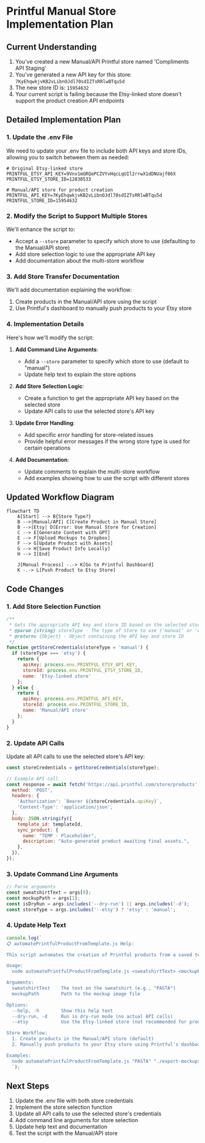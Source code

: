 # Printful Manual Store Implementation Plan

## Current Understanding

1. You've created a new Manual/API Printful store named 'Compliments API Staging'
2. You've generated a new API key for this store: `7KyEhqwkjvKB2vLibnOJdl70sdIZTsRRlwBTqu5d`
3. The new store ID is: `15954632`
4. Your current script is failing because the Etsy-linked store doesn't support the product creation API endpoints

## Detailed Implementation Plan

### 1. Update the .env File

We need to update your .env file to include both API keys and store IDs, allowing you to switch between them as needed:

```
# Original Etsy-linked store
PRINTFUL_ETSY_API_KEY=9Vnv1mGRQePCZVYvHqcLqUIl2rrwX1dDNUajf86X
PRINTFUL_ETSY_STORE_ID=12830533

# Manual/API store for product creation
PRINTFUL_API_KEY=7KyEhqwkjvKB2vLibnOJdl70sdIZTsRRlwBTqu5d
PRINTFUL_STORE_ID=15954632
```

### 2. Modify the Script to Support Multiple Stores

We'll enhance the script to:
- Accept a `--store` parameter to specify which store to use (defaulting to the Manual/API store)
- Add store selection logic to use the appropriate API key
- Add documentation about the multi-store workflow

### 3. Add Store Transfer Documentation

We'll add documentation explaining the workflow:
1. Create products in the Manual/API store using the script
2. Use Printful's dashboard to manually push products to your Etsy store

### 4. Implementation Details

Here's how we'll modify the script:

1. **Add Command Line Arguments**:
   - Add a `--store` parameter to specify which store to use (default to "manual")
   - Update help text to explain the store options

2. **Add Store Selection Logic**:
   - Create a function to get the appropriate API key based on the selected store
   - Update API calls to use the selected store's API key

3. **Update Error Handling**:
   - Add specific error handling for store-related issues
   - Provide helpful error messages if the wrong store type is used for certain operations

4. **Add Documentation**:
   - Update comments to explain the multi-store workflow
   - Add examples showing how to use the script with different stores

## Updated Workflow Diagram

```mermaid
flowchart TD
    A[Start] --> B{Store Type?}
    B -->|Manual/API| C[Create Product in Manual Store]
    B -->|Etsy| D[Error: Use Manual Store for Creation]
    C --> E[Generate Content with GPT]
    E --> F[Upload Mockups to Dropbox]
    F --> G[Update Product with Assets]
    G --> H[Save Product Info Locally]
    H --> I[End]
    
    J[Manual Process] -.-> K[Go to Printful Dashboard]
    K -.-> L[Push Product to Etsy Store]
```

## Code Changes

### 1. Add Store Selection Function

```javascript
/**
 * Gets the appropriate API key and store ID based on the selected store
 * @param {string} storeType - The type of store to use ('manual' or 'etsy')
 * @returns {Object} - Object containing the API key and store ID
 */
function getStoreCredentials(storeType = 'manual') {
  if (storeType === 'etsy') {
    return {
      apiKey: process.env.PRINTFUL_ETSY_API_KEY,
      storeId: process.env.PRINTFUL_ETSY_STORE_ID,
      name: 'Etsy-linked store'
    };
  } else {
    return {
      apiKey: process.env.PRINTFUL_API_KEY,
      storeId: process.env.PRINTFUL_STORE_ID,
      name: 'Manual/API store'
    };
  }
}
```

### 2. Update API Calls

Update all API calls to use the selected store's API key:

```javascript
const storeCredentials = getStoreCredentials(storeType);

// Example API call
const response = await fetch('https://api.printful.com/store/products', {
  method: 'POST',
  headers: {
    'Authorization': `Bearer ${storeCredentials.apiKey}`,
    'Content-Type': 'application/json',
  },
  body: JSON.stringify({
    template_id: templateId,
    sync_product: {
      name: "TEMP - Placeholder",
      description: "Auto-generated product awaiting final assets.",
    },
  }),
});
```

### 3. Update Command Line Arguments

```javascript
// Parse arguments
const sweatshirtText = args[0];
const mockupPath = args[1];
const isDryRun = args.includes('--dry-run') || args.includes('-d');
const storeType = args.includes('--etsy') ? 'etsy' : 'manual';
```

### 4. Update Help Text

```javascript
console.log(`
📋 automatePrintfulProductFromTemplate.js Help:

This script automates the creation of Printful products from a saved template.

Usage:
  node automatePrintfulProductFromTemplate.js <sweatshirtText> <mockupPath> [options]

Arguments:
  sweatshirtText    The text on the sweatshirt (e.g., "PASTA")
  mockupPath        Path to the mockup image file

Options:
  --help, -h        Show this help text
  --dry-run, -d     Run in dry-run mode (no actual API calls)
  --etsy            Use the Etsy-linked store (not recommended for product creation)

Store Workflow:
  1. Create products in the Manual/API store (default)
  2. Manually push products to your Etsy store using Printful's dashboard

Examples:
  node automatePrintfulProductFromTemplate.js "PASTA" "./export-mockups/PASTA/PASTA-BLACK.png"
  `);
```

## Next Steps

1. Update the .env file with both store credentials
2. Implement the store selection function
3. Update all API calls to use the selected store's credentials
4. Add command line arguments for store selection
5. Update help text and documentation
6. Test the script with the Manual/API store